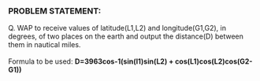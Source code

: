 ### PROBLEM STATEMENT:

Q. WAP to receive values of latitude(L1,L2) and longitude(G1,G2), in degrees, of two places on the earth and output the distance(D) between them in nautical miles.
<br><br>Formula to  be used: **D=3963cos-1(sin(l1)sin(L2) + cos(L1)cos(L2)cos(G2-G1))**

